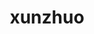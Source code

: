 ---
title: xunzhuo
github: https://github.com/xunzhuo
mode: dark
transition: 3s
archetype:
  - Little Bit of Everything
---